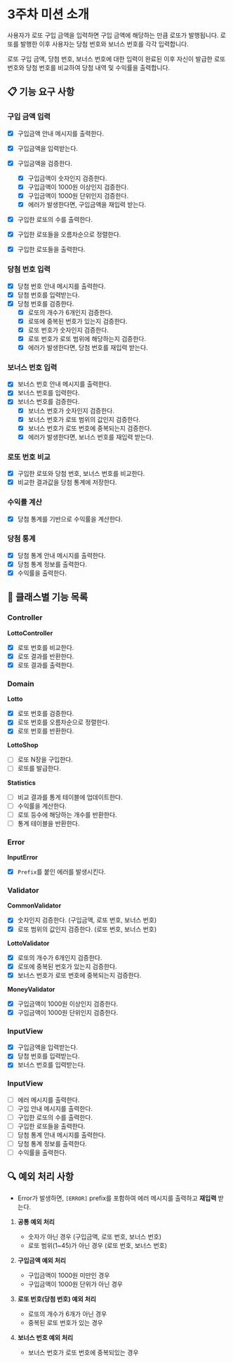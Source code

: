 # 3주차 미션 소개

사용자가 로또 구입 금액을 입력하면 구입 금액에 해당하는 만큼 로또가 발행됩니다. 로또를 발행한 이후 사용자는 당첨 번호와 보너스 번호를 각각 입력합니다.

로또 구입 금액, 당첨 번호, 보너스 번호에 대한 입력이 완료된 이후 자신이 발급한 로또 번호와 당첨 번호를 비교하여 당첨 내역 및 수익률을 출력합니다.

## 📋 기능 요구 사항

### 구입 금액 입력

- [x] 구입금액 안내 메시지를 출력한다.
- [x] 구입금액을 입력받는다.
- [x] 구입금액을 검증한다.

  - [x] 구입금액이 숫자인지 검증한다.
  - [x] 구입금액이 1000원 이상인지 검증한다.
  - [x] 구입금액이 1000원 단위인지 검증한다.
  - [x] 에러가 발생한다면, 구입금액을 재입력 받는다.

- [x] 구입한 로또의 수를 출력한다.
- [x] 구입한 로또들을 오름차순으로 정렬한다.
- [x] 구입한 로또들을 출력한다.

### 당첨 번호 입력

- [x] 당첨 번호 안내 메시지를 출력한다.
- [x] 당첨 번호를 입력받는다.
- [x] 당첨 번호를 검증한다.
  - [x] 로또의 개수가 6개인지 검증한다.
  - [x] 로또에 중복된 번호가 있는지 검증한다.
  - [x] 로또 번호가 숫자인지 검증한다.
  - [x] 로또 번호가 로또 범위에 해당하는지 검증한다.
  - [x] 에러가 발생한다면, 당첨 번호를 재입력 받는다.

### 보너스 번호 입력

- [x] 보너스 번호 안내 메시지를 출력한다.
- [x] 보너스 번호를 입력한다.
- [x] 보너스 번호를 검증한다.
  - [x] 보너스 번호가 숫자인지 검증한다.
  - [x] 보너스 번호가 로또 범위의 값인지 검증한다.
  - [x] 보너스 번호가 로또 번호에 중복되는지 검증한다.
  - [x] 에러가 발생한다면, 보너스 번호를 재입력 받는다.

### 로또 번호 비교

- [x] 구입한 로또와 당첨 번호, 보너스 번호를 비교한다.
- [x] 비교한 결과값을 당첨 통계에 저장한다.

### 수익률 계산

- [x] 당첨 통계를 기반으로 수익률을 계산한다.

### 당첨 통계

- [x] 당첨 통계 안내 메시지를 출력한다.
- [x] 당첨 통계 정보를 출력한다.
- [x] 수익률을 출력한다.

## 📂 클래스별 기능 목록

### Controller

**LottoController**

- [x] 로또 번호를 비교한다.
- [x] 로또 결과를 반환한다.
- [x] 로또 결과를 출력한다.

### Domain

**Lotto**

- [x] 로또 번호를 검증한다.
- [x] 로또 번호를 오름차순으로 정렬한다.
- [x] 로또 번호를 반환한다.

**LottoShop**

- [ ] 로또 N장을 구입한다.
- [ ] 로또를 발급한다.

**Statistics**

- [ ] 비교 결과를 통게 테이블에 업데이트한다.
- [ ] 수익률을 계산한다.
- [ ] 로또 등수에 해당하는 개수를 반환한다.
- [ ] 통계 테이블을 반환한다.

### Error

**InputError**

- [x] `Prefix`를 붙인 에러를 발생시킨다.

### Validator

**CommonValidator**

- [x] 숫자인지 검증한다. (구입금액, 로또 번호, 보너스 번호)
- [x] 로또 범위의 값인지 검증한다. (로또 번호, 보너스 번호)

**LottoValidator**

- [x] 로또의 개수가 6개인지 검증한다.
- [x] 로또에 중복된 번호가 있는지 검증한다.
- [x] 보너스 번호가 로또 번호에 중복되는지 검증한다.

**MoneyValidator**

- [x] 구입금액이 1000원 이상인지 검증한다.
- [x] 구입금액이 1000원 단위인지 검증한다.

### InputView

- [x] 구입금액을 입력받는다.
- [x] 당첨 번호를 입력받는다.
- [x] 보너스 번호를 입력받는다.

### InputView

- [ ] 에러 메시지를 출력한다.
- [ ] 구입 안내 메시지를 출력한다.
- [ ] 구입한 로또의 수를 출력한다.
- [ ] 구입한 로또들을 출력한다.
- [ ] 당첨 통계 안내 메시지를 출력한다.
- [ ] 당첨 통계 정보를 출력한다.
- [ ] 수익률을 출력한다.

## 🔍 예외 처리 사항

- Error가 발생하면, `[ERROR]` prefix를 포함하여 에러 메시지를 출력하고 **재입력** 받는다.

1. **공통 예외 처리**

   - 숫자가 아닌 경우 (구입금액, 로또 번호, 보너스 번호)
   - 로또 범위(1~45)가 아닌 경우 (로또 번호, 보너스 번호)

2. **구입금액 예외 처리**

   - 구입금액이 1000원 미만인 경우
   - 구입금액이 1000원 단위가 아닌 경우

3. **로또 번호(당첨 번호) 예외 처리**

   - 로또의 개수가 6개가 아닌 경우
   - 중복된 로또 번호가 있는 경우

4. **보너스 번호 예외 처리**

   - 보너스 번호가 로또 번호에 중복되있는 경우
